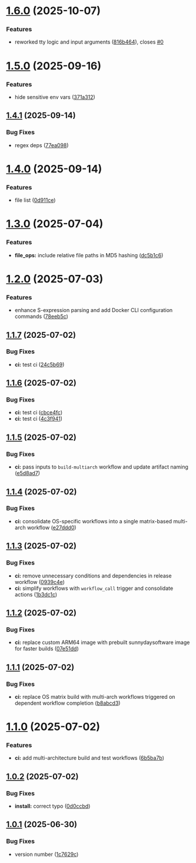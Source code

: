 # [1.6.0](https://github.com/Sunnyday-Software/docker-project-manager/compare/v1.5.0...v1.6.0) (2025-10-07)


### Features

* reworked tty logic and input arguments ([816b464](https://github.com/Sunnyday-Software/docker-project-manager/commit/816b4649763163f94aa40eebdb45fbadb9718c33)), closes [#0](https://github.com/Sunnyday-Software/docker-project-manager/issues/0)

# [1.5.0](https://github.com/Sunnyday-Software/docker-project-manager/compare/v1.4.1...v1.5.0) (2025-09-16)


### Features

* hide sensitive env vars ([371a312](https://github.com/Sunnyday-Software/docker-project-manager/commit/371a312a14c7f13ae0f858a06af06251a0809dff))

## [1.4.1](https://github.com/Sunnyday-Software/docker-project-manager/compare/v1.4.0...v1.4.1) (2025-09-14)


### Bug Fixes

* regex deps ([77ea098](https://github.com/Sunnyday-Software/docker-project-manager/commit/77ea09898389582ea62f4013218379ebfde7b85e))

# [1.4.0](https://github.com/Sunnyday-Software/docker-project-manager/compare/v1.3.0...v1.4.0) (2025-09-14)


### Features

* file list ([0d911ce](https://github.com/Sunnyday-Software/docker-project-manager/commit/0d911cec9272f77b3a5353ab9ed1369529e57184))

# [1.3.0](https://github.com/Sunnyday-Software/docker-project-manager/compare/v1.2.0...v1.3.0) (2025-07-04)


### Features

* **file_ops:** include relative file paths in MD5 hashing ([dc5b1c6](https://github.com/Sunnyday-Software/docker-project-manager/commit/dc5b1c62e9c1f6baa9b3d65b5455032a5b0308f2))

# [1.2.0](https://github.com/Sunnyday-Software/docker-project-manager/compare/v1.1.7...v1.2.0) (2025-07-03)


### Features

* enhance S-expression parsing and add Docker CLI configuration commands ([78eeb5c](https://github.com/Sunnyday-Software/docker-project-manager/commit/78eeb5c099ec183252b0b37bff51c3651e223dc5))

## [1.1.7](https://github.com/Sunnyday-Software/docker-project-manager/compare/v1.1.6...v1.1.7) (2025-07-02)


### Bug Fixes

* **ci:** test ci ([24c5b69](https://github.com/Sunnyday-Software/docker-project-manager/commit/24c5b6914c168432e1862f9f64ba659492751543))

## [1.1.6](https://github.com/Sunnyday-Software/docker-project-manager/compare/v1.1.5...v1.1.6) (2025-07-02)


### Bug Fixes

* **ci:** test ci ([cbce4fc](https://github.com/Sunnyday-Software/docker-project-manager/commit/cbce4fcc188cfecff5769c85d8e3207f84880770))
* **ci:** test ci ([4c3f941](https://github.com/Sunnyday-Software/docker-project-manager/commit/4c3f94144855cb0418694d4c7fb4969b5fffa3e6))

## [1.1.5](https://github.com/Sunnyday-Software/docker-project-manager/compare/v1.1.4...v1.1.5) (2025-07-02)


### Bug Fixes

* **ci:** pass inputs to `build-multiarch` workflow and update artifact naming ([e5d8ad7](https://github.com/Sunnyday-Software/docker-project-manager/commit/e5d8ad7e4f325f1039d00b8367e758d199d24bdb))

## [1.1.4](https://github.com/Sunnyday-Software/docker-project-manager/compare/v1.1.3...v1.1.4) (2025-07-02)


### Bug Fixes

* **ci:** consolidate OS-specific workflows into a single matrix-based multi-arch workflow ([e27ddd0](https://github.com/Sunnyday-Software/docker-project-manager/commit/e27ddd02469e90872dedb8226e8a1c6809fad0a2))

## [1.1.3](https://github.com/Sunnyday-Software/docker-project-manager/compare/v1.1.2...v1.1.3) (2025-07-02)


### Bug Fixes

* **ci:** remove unnecessary conditions and dependencies in release workflow ([0939c4e](https://github.com/Sunnyday-Software/docker-project-manager/commit/0939c4ec64d36bad356b0840328cba33c983371e))
* **ci:** simplify workflows with `workflow_call` trigger and consolidate actions ([1b3dc1c](https://github.com/Sunnyday-Software/docker-project-manager/commit/1b3dc1c51a3b8b00b8a2dd202c2552e1ab87fcb2))

## [1.1.2](https://github.com/Sunnyday-Software/docker-project-manager/compare/v1.1.1...v1.1.2) (2025-07-02)


### Bug Fixes

* **ci:** replace custom ARM64 image with prebuilt sunnydaysoftware image for faster builds ([07e51dd](https://github.com/Sunnyday-Software/docker-project-manager/commit/07e51dd2f6d20fef0b5c649fc01a3af435c425dc))

## [1.1.1](https://github.com/Sunnyday-Software/docker-project-manager/compare/v1.1.0...v1.1.1) (2025-07-02)


### Bug Fixes

* **ci:** replace OS matrix build with multi-arch workflows triggered on dependent workflow completion ([b8abcd3](https://github.com/Sunnyday-Software/docker-project-manager/commit/b8abcd35456510027504a393697530b056b88c39))

# [1.1.0](https://github.com/Sunnyday-Software/docker-project-manager/compare/v1.0.2...v1.1.0) (2025-07-02)


### Features

* **ci:** add multi-architecture build and test workflows ([6b5ba7b](https://github.com/Sunnyday-Software/docker-project-manager/commit/6b5ba7b3f6d55b4520f4ea697118979023f3fff6))

## [1.0.2](https://github.com/Sunnyday-Software/docker-project-manager/compare/v1.0.1...v1.0.2) (2025-07-02)


### Bug Fixes

* **install:** correct typo ([0d0ccbd](https://github.com/Sunnyday-Software/docker-project-manager/commit/0d0ccbddba2b8203621377f62bcceb2fd9737854))

## [1.0.1](https://github.com/Sunnyday-Software/docker-project-manager/compare/v1.0.0...v1.0.1) (2025-06-30)


### Bug Fixes

* version number ([1c7629c](https://github.com/Sunnyday-Software/docker-project-manager/commit/1c7629c14dd025785a43fab52eeb443f8c9b3051))
